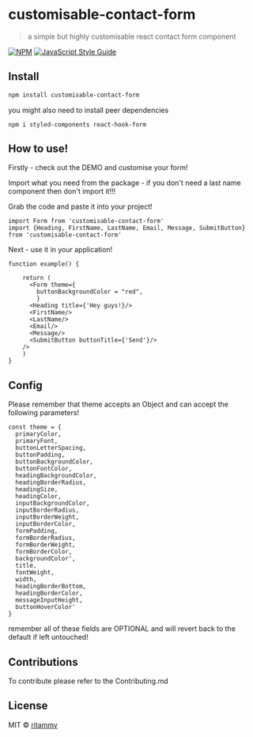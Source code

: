 # customisable-contact-form

> a simple but highly customisable react contact form component

[![NPM](https://img.shields.io/npm/v/customisable-contact-form.svg)](https://www.npmjs.com/package/customisable-contact-form) [![JavaScript Style Guide](https://img.shields.io/badge/code_style-standard-brightgreen.svg)](https://standardjs.com)

## Install

```bash
npm install customisable-contact-form
```

you might also need to install peer dependencies

`npm i styled-components react-hook-form`

## How to use!

Firstly - check out the DEMO and customise your form!

Import what you need from the package - if you don't need a last name component then don't import it!!!

Grab the code and paste it into your project!

```
import Form from 'customisable-contact-form'
import {Heading, FirstName, LastName, Email, Message, SubmitButton} from 'customisable-contact-form'

```

Next - use it in your application!

```
function example() {

    return (
      <Form theme={
        buttonBackgroundColor = "red",
        }
      <Heading title={'Hey guys!}/>
      <FirstName/>
      <LastName/>
      <Email/>
      <Message/>
      <SubmitButton buttonTitle={'Send'}/>
    />
    )
}
```

## Config

Please remember that theme accepts an Object and can accept the following parameters!

```
const theme = {
  primaryColor,
  primaryFont,
  buttonLetterSpacing,
  buttonPadding,
  buttonBackgroundColor,
  buttonFontColor,
  headingBackgroundColor,
  headingBorderRadius,
  headingSize,
  headingColor,
  inputBackgroundColor,
  inputBorderRadius,
  inputBorderWeight,
  inputBorderColor,
  formPadding,
  formBorderRadius,
  formBorderWeight,
  formBorderColor,
  backgroundColor',
  title,
  fontWeight,
  width,
  headingBorderBottom,
  headingBorderColor,
  messageInputHeight,
  buttonHoverColor'
}
```

remember all of these fields are OPTIONAL and will revert back to the default if left untouched!

## Contributions

To contribute please refer to the Contributing.md

## License

MIT © [ritammv](https://github.com/ritammv)
